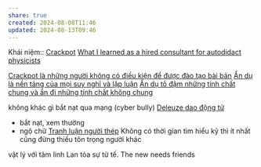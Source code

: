 ```yaml
---
share: true
created: 2024-08-08T11:46
updated: 2024-08-13T09:46
---
```

Khái niệm:: [Crackpot](../%E2%9A%A1Hi%E1%BB%83u%20bi%E1%BA%BFt%20s%C3%A2u/%CE%9E%20Kh%C3%A1i%20ni%E1%BB%87m/Crackpot.md)
[What I learned as a hired consultant for autodidact physicists](https://aeon.co/ideas/what-i-learned-as-a-hired-consultant-for-autodidact-physicists) 

[Crackpot là những người không có điều kiện để được đào tạo bài bản](../%E2%9A%A1Hi%E1%BB%83u%20bi%E1%BA%BFt%20s%C3%A2u/Nh%C3%A2n%20h%E1%BB%8Dc/Crackpot%20l%C3%A0%20nh%E1%BB%AFng%20ng%C6%B0%E1%BB%9Di%20kh%C3%B4ng%20c%C3%B3%20%C4%91i%E1%BB%81u%20ki%E1%BB%87n%20%C4%91%E1%BB%83%20%C4%91%C6%B0%E1%BB%A3c%20%C4%91%C3%A0o%20t%E1%BA%A1o%20b%C3%A0i%20b%E1%BA%A3n.md)
[Ẩn dụ là nền tảng của mọi suy nghĩ và lập luận](../%E2%9A%A1Hi%E1%BB%83u%20bi%E1%BA%BFt%20s%C3%A2u/%E1%BA%A8n%20d%E1%BB%A5/%E1%BA%A8n%20d%E1%BB%A5%20l%C3%A0%20n%E1%BB%81n%20t%E1%BA%A3ng%20c%E1%BB%A7a%20m%E1%BB%8Di%20suy%20ngh%C4%A9%20v%C3%A0%20l%E1%BA%ADp%20lu%E1%BA%ADn.md)
[Ẩn dụ tô đậm những tính chất chung và ẩn đi những tính chất không chung](../%E2%9A%A1Hi%E1%BB%83u%20bi%E1%BA%BFt%20s%C3%A2u/%E1%BA%A8n%20d%E1%BB%A5/%E1%BA%A8n%20d%E1%BB%A5%20t%C3%B4%20%C4%91%E1%BA%ADm%20nh%E1%BB%AFng%20t%C3%ADnh%20ch%E1%BA%A5t%20chung%20v%C3%A0%20%E1%BA%A9n%20%C4%91i%20nh%E1%BB%AFng%20t%C3%ADnh%20ch%E1%BA%A5t%20kh%C3%B4ng%20chung.md)


không khác gì bắt nạt qua mạng (cyber bully)
[Deleuze dao động tử](../%E2%9A%A1Hi%E1%BB%83u%20bi%E1%BA%BFt%20s%C3%A2u/Tri%E1%BA%BFt%20h%E1%BB%8Dc/Deleuze/Deleuze%20dao%20%C4%91%E1%BB%99ng%20t%E1%BB%AD.md)
- bắt nạt, xem thường
- ngộ chữ
[Tranh luận người thép](../%E2%9A%A1Hi%E1%BB%83u%20bi%E1%BA%BFt%20s%C3%A2u/Tri%E1%BA%BFt%20h%E1%BB%8Dc/Tranh%20lu%E1%BA%ADn%20ng%C6%B0%E1%BB%9Di%20th%C3%A9p.md)
Không có thời gian tìm hiểu kỹ thì ít nhất cũng đừng thiếu tôn trọng người khác

vật lý với tâm linh
Lan tỏa sự tử tế. The new needs friends